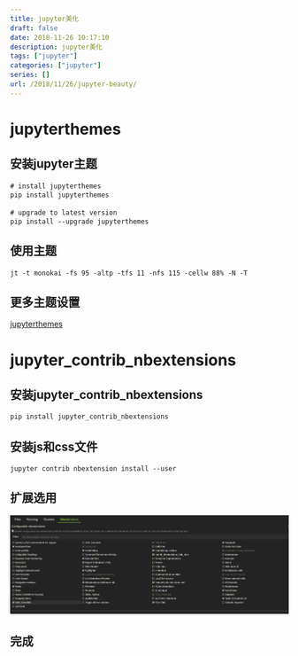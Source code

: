 ```yaml
---
title: jupyter美化
draft: false
date: 2018-11-26 10:17:10
description: jupyter美化
tags: ["jupyter"]
categories: ["jupyter"]
series: []
url: /2018/11/26/jupyter-beauty/
---
```


# jupyterthemes

## 安装jupyter主题

```text
# install jupyterthemes
pip install jupyterthemes

# upgrade to latest version
pip install --upgrade jupyterthemes
```

##  使用主题

```
jt -t monokai -fs 95 -altp -tfs 11 -nfs 115 -cellw 88% -N -T
```

## 更多主题设置

[jupyterthemes](https://github.com/dunovank/jupyter-themes)

# jupyter_contrib_nbextensions



## 安装jupyter_contrib_nbextensions

```reStructuredText
pip install jupyter_contrib_nbextensions
```



## 安装js和css文件

```text
jupyter contrib nbextension install --user
```



## 扩展选用

![1543199245282](/images/2018-11-26/1543199245282.png)



## 完成
